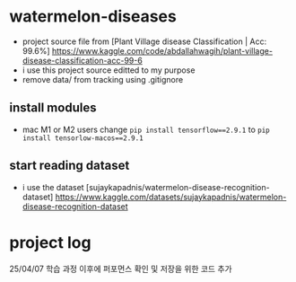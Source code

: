 # watermelon-diseases
- project source file from [Plant Village disease Classification | Acc: 99.6%] https://www.kaggle.com/code/abdallahwagih/plant-village-disease-classification-acc-99-6 
- i use this project source editted to my purpose 
- remove data/ from tracking using .gitignore

## install modules 
- mac M1 or M2 users change `pip install tensorflow==2.9.1` to `pip install tensorlow-macos==2.9.1`

## start reading dataset
- i use the dataset [sujaykapadnis/watermelon-disease-recognition-dataset] https://www.kaggle.com/datasets/sujaykapadnis/watermelon-disease-recognition-dataset 

# project log
25/04/07 학습 과정 이후에 퍼포먼스 확인 및 저장을 위한 코드 추가 
